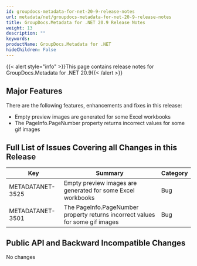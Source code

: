 ```yaml
---
id: groupdocs-metadata-for-net-20-9-release-notes
url: metadata/net/groupdocs-metadata-for-net-20-9-release-notes
title: GroupDocs.Metadata for .NET 20.9 Release Notes
weight: 13
description: ""
keywords: 
productName: GroupDocs.Metadata for .NET
hideChildren: False
---
```

{{< alert style="info" >}}This page contains release notes for GroupDocs.Metadata for .NET 20.9{{< /alert >}}

## Major Features

  
There are the following features, enhancements and fixes in this release:

*   Empty preview images are generated for some Excel workbooks
*   The PageInfo.PageNumber property returns incorrect values for some gif images

## Full List of Issues Covering all Changes in this Release

| Key | Summary | Category |
| --- | --- | --- |
| METADATANET-3525 | Empty preview images are generated for some Excel workbooks                   | Bug |
| METADATANET-3501 | The PageInfo.PageNumber property returns incorrect values for some gif images | Bug |



## Public API and Backward Incompatible Changes

No changes